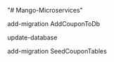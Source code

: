 "# Mango-Microservices" 

add-migration AddCouponToDb

update-database

add-migration SeedCouponTables